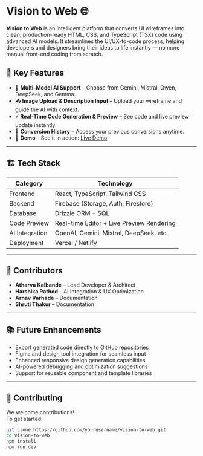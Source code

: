 # Vision to Web 🌐

**Vision to Web** is an intelligent platform that converts UI wireframes into clean, production-ready HTML, CSS, and TypeScript (TSX) code using advanced AI models. It streamlines the UI/UX-to-code process, helping developers and designers bring their ideas to life instantly — no more manual front-end coding from scratch.

## 🧠 Key Features

- 🔁 **Multi-Model AI Support** – Choose from Gemini, Mistral, Qwen, DeepSeek, and Gemma.
- 📤 **Image Upload & Description Input** – Upload your wireframe and guide the AI with context.
- ⚡ **Real-Time Code Generation & Preview** – See code and live preview update instantly.
- 💾 **Conversion History** – Access your previous conversions anytime.
- 📸 **Demo** – See it in action: [Live Demo](https://vision2web.vercel.app)

---

## 🏗️ Tech Stack

| Category      | Technology                                  |
|---------------|----------------------------------------------|
| Frontend      | React, TypeScript, Tailwind CSS              |
| Backend       | Firebase (Storage, Auth, Firestore)          |
| Database      | Drizzle ORM + SQL                            |
| Code Preview  | Real-time Editor + Live Preview Rendering    |
| AI Integration| OpenAI, Gemini, Mistral, DeepSeek, etc.      |
| Deployment    | Vercel / Netlify                             |

---

## 👥 Contributors

- **Atharva Kalbande** – Lead Developer & Architect  
- **Harshika Rathod** – AI Integration & UX Optimization  
- **Arnav Varhade** – Documentation  
- **Shruti Thakur** – Documentation  

---

## 📚 Future Enhancements

- Export generated code directly to GitHub repositories
- Figma and design tool integration for seamless input
- Enhanced responsive design generation capabilities
- AI-powered debugging and optimization suggestions
- Support for reusable component and template libraries

---

## 🤝 Contributing

We welcome contributions!  
To get started:

```bash
git clone https://github.com/yourusername/vision-to-web.git
cd vision-to-web
npm install
npm run dev
